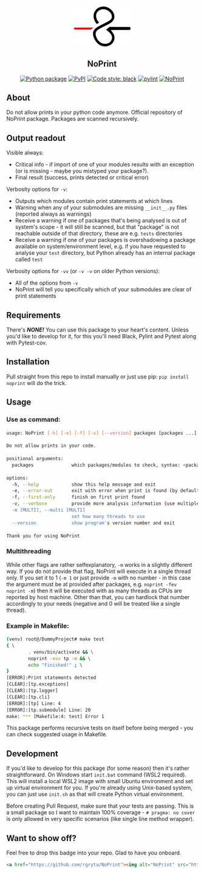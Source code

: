 <p align="center"><a href="https://rgryta.github.io/project/noprint"><img src="https://raw.githubusercontent.com/rgryta/NoPrint/main/docs/logo.png"  width="30%" height="40%"></a></p>
<h2 align="center">NoPrint</h2>
<p align="center">
<a href="https://github.com/rgryta/NoPrint/actions/workflows/main.yml"><img alt="Python package" src="https://github.com/rgryta/NoPrint/actions/workflows/main.yml/badge.svg?branch=main"></a>
<a href="https://pypi.org/project/noprint/"><img alt="PyPI" src="https://img.shields.io/pypi/v/noprint"></a>
<a href="https://github.com/psf/black"><img alt="Code style: black" src="https://img.shields.io/badge/code%20style-black-000000.svg"></a>
<a href="https://github.com/PyCQA/pylint"><img alt="pylint" src="https://img.shields.io/badge/linting-pylint-yellowgreen"></a>
<a href="https://github.com/rgryta/NoPrint"><img alt="NoPrint" src="https://img.shields.io/badge/NoPrint-enabled-blueviolet"></a>
</p>

## About

Do not allow prints in your python code anymore. Official repository of NoPrint package. Packages are scanned recursively.

## Output readout

Visible always:
 - Critical info - if import of one of your modules results with an exception (or is missing - maybe you mistyped your package?).
 - Final result (success, prints detected or critical error)

Verbosity options for `-v`:
 - Outputs which modules contain print statements at which lines
 - Warning when any of your submodules are missing `__init__.py` files (reported always as warnings) 
 - Receive a warning if one of packages that's being analysed is out of system's scope - it will still be scanned, but that "package" is not reachable outside of that directory, these are e.g. `tests` directories
 - Receive a warning if one of your packages is overshadowing a package available on system/environment level, e.g. if you have requested to analyse your `test` directory, but Python already has an internal package called `test`

Verbosity options for `-vv` (or `-v -v` on older Python versions):
 - All of the options from `-v`
 - NoPrint will tell you specifically which of your submodules are clear of print statements

## Requirements

There's ***NONE!*** You can use this package to your heart's content. Unless you'd like to develop for it, for this you'll need Black, Pylint and Pytest along with Pytest-cov.

## Installation

Pull straight from this repo to install manually or just use pip: `pip install noprint` will do the trick.

## Usage

### Use as command:
```bash
usage: NoPrint [-h] [-e] [-f] [-v] [--version] packages [packages ...] [-m [MULTI]]

Do not allow prints in your code.

positional arguments:
  packages              which packages/modules to check, syntax: <package>[.<module> ...], e.g. noprint or noprint.cli

options:
  -h, --help            show this help message and exit
  -e, --error-out       exit with error when print is found (by default only warnings are shown)
  -f, --first-only      finish on first print found
  -v, --verbose         provide more analysis information (use multiple v's to increase logging level)
  -m [MULTI], --multi [MULTI]
                        set how many threads to use
  --version             show program's version number and exit

Thank you for using NoPrint
```

### Multithreading

While other flags are rather selfexplanatory, `-m` works in a slightly different way. If you do not provide that flag, NoPrint will execute in a single thread only. If you set it to 1 (`-m 1` or just provide `-m` with no number - in this case the argument must be at provided after packages, e.g. `noprint -fev noprint -m`) then it will be executed with as many threads as CPUs are reported by host machine. Other than that, you can hardlock that number accordingly to your needs (negative and 0 will be treated like a single thread).


### Example in Makefile:
```bash
(venv) root@/DummyProject# make test
{ \
        . venv/bin/activate && \
        noprint -evv tp -m && \
        echo "Finished!" ; \
}
[ERROR]:Print statements detected
[CLEAR]:[tp.exceptions]
[CLEAR]:[tp.logger]
[CLEAR]:[tp.cli]
[ERROR]:[tp] Line: 4
[ERROR]:[tp.submodule] Line: 20
make: *** [Makefile:4: test] Error 1
```

This package performs recursive tests on itself before being merged - you can check suggested usage in Makefile. 

## Development

If you'd like to develop for this package (for some reason) then it's rather straightforward. On Windows start `init.bat` command (WSL2 required). This will install a local WSL2 image with small Ubuntu environment and set up virtual environment for you. If you're already using Unix-based system, you can just use `init.sh` as that will create Python virtual environment.

Before creating Pull Request, make sure that your tests are passing. This is a small package so I want to maintain 100% coverage - `# pragma: no cover` is only allowed in very specific scenarios (like single line method wrapper).

## Want to show off?

Feel free to drop this badge into your repo. Glad to have you onboard.

```md
<a href="https://github.com/rgryta/NoPrint"><img alt="NoPrint" src="https://img.shields.io/badge/NoPrint-enabled-blueviolet"></a>
```
